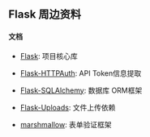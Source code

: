 Flask 周边资料
----------

#### 文档
+ [Flask](http://flask.pocoo.org/): 项目核心库

+ [Flask-HTTPAuth](http://flask-httpauth.readthedocs.io/):  API Token信息提取

+ [Flask-SQLAlchemy](http://flask-sqlalchemy.pocoo.org/): 数据库 ORM框架

+ [Flask-Uploads](https://flask-uploads.readthedocs.io/): 文件上传依赖

+ [marshmallow](http://marshmallow.readthedocs.io/): 表单验证框架
